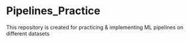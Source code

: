 # Pipelines_Practice
This repository is created for practicing &amp; implementing ML pipelines on different datasets
